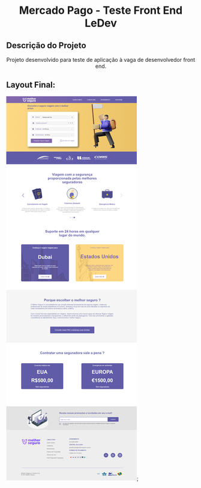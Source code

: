<h1 align="center">Mercado Pago - Teste Front End LeDev</h1>

## Descrição do Projeto
<p align="center">Projeto desenvolvido para teste de aplicação à vaga de desenvolvedor front end.</p>

## Layout Final:

![Layout](./assets/localhost_5501_.png);